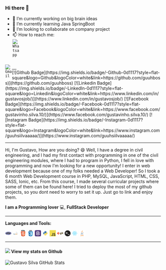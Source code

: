 ### Hi there 👋

- 🔭 I’m currently working on big brain ideas
- 🌱 I’m currently learning Java SpringBoot
- 👯 I’m looking to collaborate on company project
- 📫 How to reach me: <code><a target="_blank" href="https://api.whatsapp.com/send?phone=+351937115131">
  <img align="left" alt="Whatsapp" width="22px" src="https://cdn.jsdelivr.net/npm/simple-icons@v3/icons/whatsapp.svg" />
</a>
<a target="_blank" href="mailto:gustavosjob@gmail.com">
  <img align="left" alt="Gmail" width="22px" src="https://cdn.jsdelivr.net/npm/simple-icons@v3/icons/gmail.svg" />
</a></code>
[![Github Badge](https://img.shields.io/badge/-Github-0d1117?style=flat-square&logo=Github&logoColor=white&link=https://github.com/guuhboss)](https://github.com/guuhboss)
[![Linkedin Badge](https://img.shields.io/badge/-LinkedIn-0d1117?style=flat-square&logo=Linkedin&logoColor=white&link=https://www.linkedin.com/in/gustavosjob/)](https://www.linkedin.com/in/gustavosjob/)
[![Facebook Badge](https://img.shields.io/badge/-Facebook-0d1117?style=flat-square&logo=Facebook&logoColor=white&link=https://www.facebook.com/gustavinho.silva.10/)](https://www.facebook.com/gustavinho.silva.10/)
[![Instagram Badge](https://img.shields.io/badge/-Instagram-0d1117?style=flat-square&logo=Instagram&logoColor=white&link=https://www.instagram.com/guuhsiilvaaaaa/)](https://www.instagram.com/guuhsiilvaaaaa/)



---- 

Hi, I'm Gustavo, How are you doing? 😄
Well, I have a degree in civil engineering, and I had my first contact with programming in one of the civil engineering modules, where I had to program in Python, I fell in love with programming and now I'm looking for a new opportunity! I enter in web development because one of my folks needed a Web Developer! So I took a 6 month Web Development course in PHP, MySQL, JavaScript, HTML, CSS, SASS, Ionic, etc.
From this course, I made several curricular projects where some of them can be found here!
I tried to deploy the most of my github projects, so you dont need to worry to set it up. Just go to link and enjoy them.

**I am a Programming lover** :computer:, **FullStack Developer** 

----

**Languages and Tools:**  

<code><img height="20" src="https://raw.githubusercontent.com/github/explore/80688e429a7d4ef2fca1e82350fe8e3517d3494d/topics/php/php.png"></code>
<code><img height="20" src="https://raw.githubusercontent.com/github/explore/80688e429a7d4ef2fca1e82350fe8e3517d3494d/topics/mysql/mysql.png"></code>
<code><img height="20" src="https://raw.githubusercontent.com/github/explore/80688e429a7d4ef2fca1e82350fe8e3517d3494d/topics/html/html.png"></code>
<code><img height="20" src="https://raw.githubusercontent.com/github/explore/80688e429a7d4ef2fca1e82350fe8e3517d3494d/topics/css/css.png"></code>
<code><img height="20" src="https://raw.githubusercontent.com/github/explore/80688e429a7d4ef2fca1e82350fe8e3517d3494d/topics/bootstrap/bootstrap.png"></code>
<code><img height="20" src="https://raw.githubusercontent.com/github/explore/80688e429a7d4ef2fca1e82350fe8e3517d3494d/topics/python/python.png"></code>
<code><img height="20" src="https://raw.githubusercontent.com/github/explore/80688e429a7d4ef2fca1e82350fe8e3517d3494d/topics/javascript/javascript.png"></code>
<code><img height="20" src="https://raw.githubusercontent.com/github/explore/80688e429a7d4ef2fca1e82350fe8e3517d3494d/topics/git/git.png"></code>
<code><img height="20" src="https://raw.githubusercontent.com/github/explore/80688e429a7d4ef2fca1e82350fe8e3517d3494d/topics/terminal/terminal.png"></code>
<code><img height="20" src="https://raw.githubusercontent.com/github/explore/80688e429a7d4ef2fca1e82350fe8e3517d3494d/topics/react/react.png"></code>
<code><img height="20" src="https://raw.githubusercontent.com/github/explore/80688e429a7d4ef2fca1e82350fe8e3517d3494d/topics/java/java.png"></code>

----

#### <img src="https://media.giphy.com/media/VgCDAzcKvsR6OM0uWg/giphy.gif" width="50"> View my stats on Github 

![Gustavo Silva GitHub Stats](https://github-readme-stats.vercel.app/api?username=guuhboss&show_icons=true)

<!--
**GuuhBoss/GuuhBoss** is a ✨ _special_ ✨ repository because its `README.md` (this file) appears on your GitHub profile.

Here are some ideas to get you started:

- 🔭 I’m currently working on ...
- 🌱 I’m currently learning ...
- 👯 I’m looking to collaborate on ...
- 🤔 I’m looking for help with ...
- 💬 Ask me about ...
- 📫 How to reach me: ...
- 😄 Pronouns: ...
- ⚡ Fun fact: ...
-->
